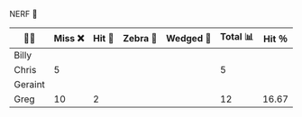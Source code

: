 
NERF 🔫

| 👨👩    | Miss ❌ | Hit 🎯 | Zebra 🦄 | Wedged 🧀  | Total 📊 |  Hit ％ |
|---------|---------|--------|----------|------------|----------|---------|
| Billy   |         |        |          |            |          |         |
| Chris   |    5    |        |          |            |   5      |         |
| Geraint |         |        |          |            |          |         |
| Greg    |    10   |   2    |          |            |   12     |  16.67  |
